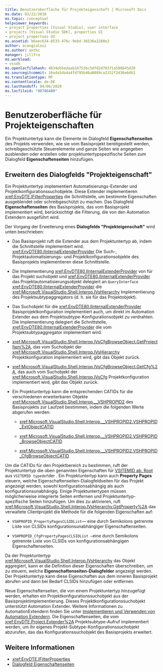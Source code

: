 ```yaml
---
title: Benutzeroberfläche für Projekteigenschaft | Microsoft Docs
ms.date: 03/22/2018
ms.topic: conceptual
helpviewer_keywords:
- project properties [Visual Studio], user interface
- projects [Visual Studio SDK], properties UI
- project properties UI
ms.assetid: b6aec634-8533-476c-9ebd-36536a2288e2
author: acangialosi
ms.author: anthc
manager: jillfra
ms.workload:
- vssdk
ms.openlocfilehash: 4634eb5edaab16752bc5df82d70371a580845d28
ms.sourcegitcommit: 16a4a5da4a4fd795b46a0869ca2152f2d36e6db2
ms.translationtype: MT
ms.contentlocale: de-DE
ms.lasthandoff: 04/06/2020
ms.locfileid: "80706400"
---
```

# <a name="project-property-user-interface"></a>Benutzeroberfläche für Projekteigenschaften

Ein Projektuntertyp kann die Elemente im Dialogfeld **Eigenschaftenseiten** des Projekts verwenden, wie sie vom Basisprojekt bereitgestellt werden, schreibgeschützte Steuerelemente und ganze Seiten wie angegeben ausblenden oder erstellen oder projektuntertypspezifische Seiten zum Dialogfeld **Eigenschaftenseiten** hinzufügen.

## <a name="extending-the-project-property-dialog-box"></a>Erweitern des Dialogfelds "Projekteigenschaft"

Ein Projektuntertyp implementiert Automatisierungs-Extender und Projektkonfigurationssuchobjekte. Diese Extender implementieren <xref:EnvDTE.IFilterProperties> die Schnittstelle, um bestimmte Eigenschaften ausgeblendet oder schreibgeschützt zu machen. Das Dialogfeld **Eigenschaftenseiten** des Basisprojekts, das vom Basisprojekt implementiert wird, berücksichtigt die Filterung, die von den Automation Extendern ausgeführt wird.

Der Vorgang der Erweiterung eines **Dialogfelds "Projekteigenschaft"** wird unten beschrieben:

- Das Basisprojekt ruft die Extender aus dem Projektuntertyp ab, indem die Schnittstelle implementiert wird. <xref:EnvDTE80.IInternalExtenderProvider> Die Such-, Projektautomatisierungs- und Projektkonfigurationsobjekte des Basisprojekts implementieren diese Schnittstelle.

- Die Implementierung <xref:EnvDTE80.IInternalExtenderProvider> von für das Projekt suchobjekt und <xref:EnvDTE80.IInternalExtenderProvider> das Projektautomatisierungsobjekt delegiert an `QueryInterface` <xref:EnvDTE80.IInternalExtenderProvider> die <xref:Microsoft.VisualStudio.Shell.Interop.IVsHierarchy> Implementierung des Projektsubtypaggregators (d. h. sie für das Projektobjekt).

- Das Suchobjekt für die <xref:EnvDTE80.IInternalExtenderProvider> Basisprojektkonfiguration implementiert auch, um direkt im Automation Extender aus dem Projektsubtype-Konfigurationsobjekt zu verdrahten. Die Implementierung delegiert die Schnittstelle, <xref:EnvDTE80.IInternalExtenderProvider> die vom Projektsubtypaggregator implementiert wird.

- <xref:Microsoft.VisualStudio.Shell.Interop.IVsCfgBrowseObject.GetProjectItem%2A>, das vom Suchobjekt der <xref:Microsoft.VisualStudio.Shell.Interop.IVsHierarchy> Projektkonfiguration implementiert wird, gibt das Objekt zurück.

- <xref:Microsoft.VisualStudio.Shell.Interop.IVsCfgBrowseObject.GetCfg%2A>, das auch vom Suchobjekt der <xref:Microsoft.VisualStudio.Shell.Interop.IVsCfg> Projektkonfiguration implementiert wird, gibt das Objekt zurück.

- Ein Projektuntertyp kann die entsprechenden CATIDs für die verschiedenen erweiterbaren Objekte <xref:Microsoft.VisualStudio.Shell.Interop.__VSHPROPID2> des Basisprojekts zur Laufzeit bestimmen, indem die folgenden Werte abgerufen werden:

  - <xref:Microsoft.VisualStudio.Shell.Interop.__VSHPROPID2.VSHPROPID_ExtObjectCATID>

  - <xref:Microsoft.VisualStudio.Shell.Interop.__VSHPROPID2.VSHPROPID_BrowseObjectCATID>

  - <xref:Microsoft.VisualStudio.Shell.Interop.__VSHPROPID2.VSHPROPID_CfgBrowseObjectCATID>

Um die CATIDs für den Projektbereich zu bestimmen, ruft der Projektuntertyp die oben genannten Eigenschaften für [VSITEMID ab. Root](<xref:Microsoft.VisualStudio.VSConstants.VSITEMID#Microsoft_VisualStudio_VSConstants_VSITEMID_Root>) aus `VSITEMID typedef`der . Ein Projektuntertyp kann auch **Property Pages** steuern, welche Eigenschaftenseiten-Dialogfeldseiten für das Projekt angezeigt werden, sowohl konfigurationsabhängig als auch konfigurationsunabhängig. Einige Projektuntertypen müssen möglicherweise integrierte Seiten entfernen und Projektuntertyp-spezifische Seiten hinzufügen. Um dies zu aktivieren, ruft <xref:Microsoft.VisualStudio.Shell.Interop.IVsHierarchy.GetProperty%2A> das verwaltete Clientprojekt die Methode für die folgenden Eigenschaften auf:

- `VSHPROPID_PropertyPagesCLSIDList`— eine durch Semikolons getrennte Liste von CLSIDs konfigurationsunabhängiger Eigenschaftenseiten.

- `VSHPROPID_CfgPropertyPagesCLSIDList —`eine durch Semikolons getrennte Liste von CLSIDs von konfigurationsabhängigen Eigenschaftenseiten.

Da der Projektuntertyp <xref:Microsoft.VisualStudio.Shell.Interop.IVsHierarchy> das Objekt aggregiert, kann er die Definition dieser Eigenschaften überschreiben, um zu steuern, welche **Eigenschaftenseiten-Dialogfelder** angezeigt werden. Der Projektuntertyp kann diese Eigenschaften aus dem inneren Basisprojekt abrufen und dann bei Bedarf CLSIDs hinzufügen oder entfernen.

Neue Eigenschaftenseiten, die von einem Projektuntertyp hinzugefügt werden, erhalten ein Projektkonfigurationssuchobjekt aus der Basisprojektimplementierung. Dieses Projektkonfigurationssuchobjekt unterstützt Automation Extender. Weitere Informationen zu AutomationExtendern finden Sie unter [Implementieren und Verwenden von Automation Extendern](https://msdn.microsoft.com/Library/0d5c218c-f412-4b28-ab0c-33a611f62356). Die Eigenschaftenseiten, die vom <xref:EnvDTE.Project.Extender%2A> Projektsubtype-Aufruf implementiert werden, um ihr eigenes Projekt-Subtype-Konfigurationssuchobjekt abzurufen, das das Konfigurationssuchobjekt des Basisprojekts erweitert.

## <a name="see-also"></a>Weitere Informationen

- <xref:EnvDTE.IFilterProperties>
- [Dialogfeld Eigenschaftenseiten](/previous-versions/visualstudio/visual-studio-2010/as5chysf(v=vs.100))
